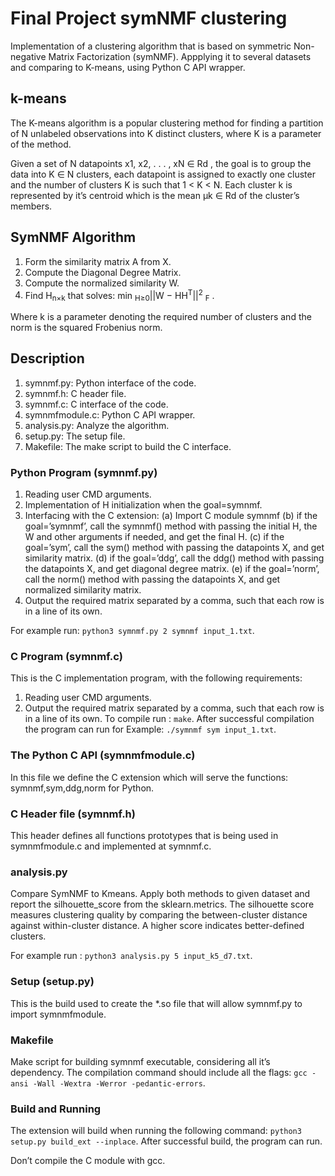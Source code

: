 # Final Project symNMF clustering
Implementation of  a clustering algorithm that is based on symmetric Non-negative Matrix Factorization (symNMF).
Appplying it to several datasets and comparing to K-means, using Python C API wrapper.
## k-means
The K-means algorithm is a popular clustering method for finding a partition of N unlabeled observations into K distinct clusters, where K is a parameter of the method.

Given a set of N datapoints x1, x2, . . . , xN ∈ Rd , the goal is to group the data into K ∈ N clusters, each datapoint is assigned to exactly one cluster and the number of clusters K is such that 1 < K < N. Each cluster k is represented by it’s centroid which is the mean µk ∈ Rd of the cluster’s members.

 ## SymNMF Algorithm
1. Form the similarity matrix A from X.
2. Compute the Diagonal Degree Matrix.
3. Compute the normalized similarity W.
4. Find H<sub>n×k</sub> that solves: min <sub>H≥0</sub>||W − HH<sup>T</sup>||<sup>2</sup> <sub>F</sub> .

Where k is a parameter denoting the required number of clusters and the norm is the squared Frobenius norm.

## Description
1. symnmf.py: Python interface of the code.
2. symnmf.h: C header file.
3. symnmf.c: C interface of the code.
4. symnmfmodule.c: Python C API wrapper.
5. analysis.py: Analyze the algorithm.
6. setup.py: The setup file.
7. Makefile: The make script to build the C interface.

### Python Program (symnmf.py)
1. Reading user CMD arguments.
2. Implementation of H initialization when the goal=symnmf.
3. Interfacing with the  C extension:
(a) Import C module symnmf
(b) if the goal=’symnmf’, call the symnmf() method with passing the initial H, the W and
other arguments if needed, and get the final H.
(c) if the goal=’sym’, call the sym() method with passing the datapoints X, and get
similarity matrix.
(d) if the goal=’ddg’, call the ddg() method with passing the datapoints X, and get diagonal degree matrix.
(e) if the goal=’norm’, call the norm() method with passing the datapoints X, and get
normalized similarity matrix.
4. Output the required matrix separated by a comma, such that each row is in a line of its
own.

For example run:  `python3 symnmf.py 2 symnmf input_1.txt`.
### C Program (symnmf.c)
This is the C implementation program, with the following requirements:
1. Reading user CMD arguments.
2. Output the required matrix separated by a comma, such that each row is in a line of its
own.
 To compile run : `make`.
After successful compilation the program can run for Example:
`./symnmf sym input_1.txt`.

### The Python C API (symnmfmodule.c)
In this file we define the C extension which will serve the functions: symnmf,sym,ddg,norm for Python.

### C Header file (symnmf.h)
This header defines all functions prototypes that is being used in symnmfmodule.c and
implemented at symnmf.c.

### analysis.py
Compare SymNMF to Kmeans. Apply both methods to given dataset and report
the silhouette_score from the sklearn.metrics.
The silhouette score measures clustering quality by comparing the between-cluster distance
against within-cluster distance. A higher score indicates better-defined clusters.

For example run : `python3 analysis.py 5 input_k5_d7.txt`.

### Setup (setup.py)
This is the build used to create the *.so file that will allow symnmf.py to import symnmfmodule.

### Makefile
Make script for building symnmf executable, considering all it’s dependency. The compilation
command should include all the flags: `gcc -ansi -Wall -Wextra -Werror -pedantic-errors`.

### Build and Running
The extension will build when running the following
command: `python3 setup.py build_ext --inplace`.
After successful build, the program can run.

Don’t compile the C module with gcc.



 
